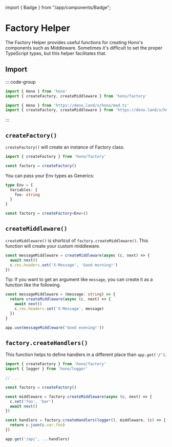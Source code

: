 import { Badge } from "/app/components/Badge";

# Factory Helper

The Factory Helper provides useful functions for creating Hono's components such as Middleware. Sometimes it's difficult to set the proper TypeScript types, but this helper facilitates that.

## Import

::: code-group

```ts [npm]
import { Hono } from 'hono'
import { createFactory, createMiddleware } from 'hono/factory'
```

```ts [Deno]
import { Hono } from 'https://deno.land/x/hono/mod.ts'
import { createFactory, createMiddleware } from 'https://deno.land/x/hono/helper.ts'
```

:::

## `createFactory()`

`createFactory()` will create an instance of Factory class.

```ts
import { createFactory } from 'hono/factory'

const factory = createFactory()
```

You can pass your Env types as Generics:

```ts
type Env = {
  Variables: {
    foo: string
  }
}

const factory = createFactory<Env>()
```

## `createMiddleware()`

`createMiddleware()` is shortcut of `factory.createMiddleware()`.
This function will create your custom middleware.

```ts
const messageMiddleware = createMiddleware(async (c, next) => {
  await next()
  c.res.headers.set('X-Message', 'Good morning!')
})
```

Tip: If you want to get an argument like `message`, you can create it as a function like the following.

```ts
const messageMiddleware = (message: string) => {
  return createMiddleware(async (c, next) => {
    await next()
    c.res.headers.set('X-Message', message)
  })
}

app.use(messageMiddleware('Good evening!'))
```

## `factory.createHandlers()` <Badge style="vertical-align: middle;" type="warning" text="Experimental" />

This function helps to define handlers in a different place than `app.get('/')`.

```ts
import { createFactory } from 'hono/factory'
import { logger } from 'hono/logger'

// ...

const factory = createFactory()

const middleware = factory.createMiddleware(async (c, next) => {
  c.set('foo', 'bar')
  await next()
})

const handlers = factory.createHandlers(logger(), middleware, (c) => {
  return c.json(c.var.foo)
})

app.get('/api', ...handlers)
```
